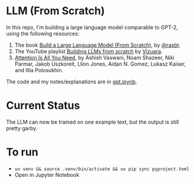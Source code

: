 # LLM (From Scratch)

In this repo, I'm building a large language model comparable to GPT-2, using the following resources:
1. The book [Build a Large Language Model (From Scratch)](https://www.manning.com/books/build-a-large-language-model-from-scratch), by [@rasbt](https://github.com/rasbt).
2. The YouTube playlist [Building LLMs from scratch](https://www.youtube.com/playlist?list=PLPTV0NXA_ZSgsLAr8YCgCwhPIJNNtexWu) by [Vizuara](https://www.youtube.com/@vizuara).
3. [Attention Is All You Need](https://arxiv.org/abs/1706.03762), by Ashish Vaswani, Noam Shazeer, Niki Parmar, Jakob Uszkoreit, Llion Jones, Aidan N. Gomez, Lukasz Kaiser, and Illia Polosukhin.

The code and my notes/explanations are in [gpt.ipynb](./gpt.ipynb).

# Current Status

The LLM can now be trained on one example text, but the output is still pretty garby.

# To run

- `uv venv && source .venv/bin/activate && uv pip sync pyproject.toml`
- Open in Jupyter Notebook